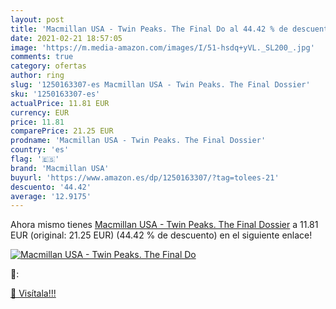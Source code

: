 ```yaml
---
layout: post
title: 'Macmillan USA - Twin Peaks. The Final Do al 44.42 % de descuento'
date: 2021-02-21 18:57:05
image: 'https://m.media-amazon.com/images/I/51-hsdq+yVL._SL200_.jpg'
comments: true
category: ofertas
author: ring
slug: '1250163307-es Macmillan USA - Twin Peaks. The Final Dossier'
sku: '1250163307-es'
actualPrice: 11.81 EUR
currency: EUR
price: 11.81
comparePrice: 21.25 EUR
prodname: 'Macmillan USA - Twin Peaks. The Final Dossier'
country: 'es'
flag: '🇪🇸'
brand: 'Macmillan USA'
buyurl: 'https://www.amazon.es/dp/1250163307/?tag=tolees-21'
descuento: '44.42'
average: '12.9175'
---
```


Ahora mismo tienes [Macmillan USA - Twin Peaks. The Final Dossier](https://www.amazon.es/dp/1250163307/?tag=tolees-21) a 11.81 EUR (original: 21.25 EUR) (44.42 %  de descuento) en el siguiente enlace!

[![Macmillan USA - Twin Peaks. The Final Do](https://m.media-amazon.com/images/I/51-hsdq+yVL._SL200_.jpg)](https://www.amazon.es/dp/1250163307/?tag=tolees-21)

🔎:


[🛒 Visítala!!!](https://www.amazon.es/dp/1250163307/?tag=tolees-21)
